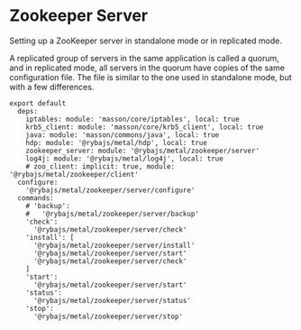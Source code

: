 
# Zookeeper Server

Setting up a ZooKeeper server in standalone mode or in replicated mode.

A replicated group of servers in the same application is called a quorum, and in
replicated mode, all servers in the quorum have copies of the same configuration
file. The file is similar to the one used in standalone mode, but with a few
differences.

    export default
      deps:
        iptables: module: 'masson/core/iptables', local: true
        krb5_client: module: 'masson/core/krb5_client', local: true
        java: module: 'masson/commons/java', local: true
        hdp: module: '@rybajs/metal/hdp', local: true
        zookeeper_server: module: '@rybajs/metal/zookeeper/server'
        log4j: module: '@rybajs/metal/log4j', local: true
        # zoo_client: implicit: true, module: '@rybajs/metal/zookeeper/client'
      configure:
        '@rybajs/metal/zookeeper/server/configure'
      commands:
        # 'backup':
        #   '@rybajs/metal/zookeeper/server/backup'
        'check':
          '@rybajs/metal/zookeeper/server/check'
        'install': [
          '@rybajs/metal/zookeeper/server/install'
          '@rybajs/metal/zookeeper/server/start'
          '@rybajs/metal/zookeeper/server/check'
        ]
        'start':
          '@rybajs/metal/zookeeper/server/start'
        'status':
          '@rybajs/metal/zookeeper/server/status'
        'stop':
          '@rybajs/metal/zookeeper/server/stop'
